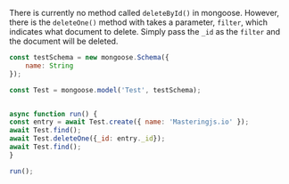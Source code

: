 There is currently no method called `deleteById()` in mongoose.
However, there is the `deleteOne()` method with takes a parameter, `filter`, which indicates what document to delete.
Simply pass the `_id` as the `filter` and the document will be deleted.

```javascript
const testSchema = new mongoose.Schema({
    name: String
});

const Test = mongoose.model('Test', testSchema);


async function run() {
const entry = await Test.create({ name: 'Masteringjs.io' });
await Test.find();
await Test.deleteOne({_id: entry._id});
await Test.find();
}

run();
```